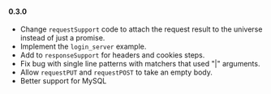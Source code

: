 
#### 0.3.0
* Change `requestSupport` code to attach the request result to the universe instead of just a promise.
* Implement the `login_server` example.
* Add to `responseSupport` for headers and cookies steps.
* Fix bug with single line patterns with matchers that used "|" arguments.
* Allow `requestPUT` and `requestPOST` to take an empty body.
* Better support for MySQL
